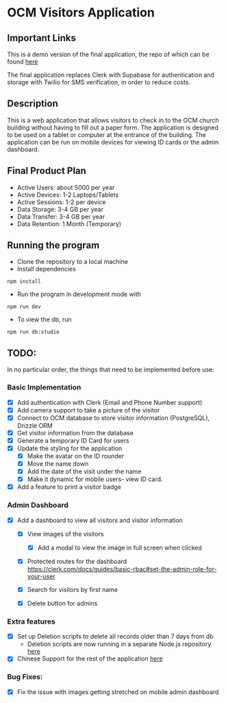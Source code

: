 # OCM Visitors Application

## Important Links
This is a demo version of the final application, the repo of which can be found [here](https://github.com/BCCheungGit/OCM-Visitors-Supabase)

The final application replaces Clerk with Supabase for authentication and storage with Twilio for SMS verification, in order to reduce costs.

## Description
This is a web application that allows visitors to check in to the OCM church building without having to fill out a paper form. The application is designed to be used on a tablet or computer at the entrance of the building. The application can be run on mobile devices for viewing ID cards or
the admin dashboard.

## Final Product Plan
- Active Users: about 5000 per year
- Active Devices: 1-2 Laptops/Tablets
- Active Sessions: 1-2 per device
- Data Storage: 3-4 GB per year
- Data Transfer: 3-4 GB per year
- Data Retention: 1 Month (Temporary)


## Running the program
- Clone the repository to a local machine
- Install dependencies
```
npm install
```
- Run the program in development mode with 
```
npm run dev
```

- To view the db, run
```
npm run db:studio
```

## TODO:
In no particular order, the things that need to be implemented before use:

### Basic Implementation
- [x] Add authentication with Clerk (Email and Phone Number support)
- [x] Add camera support to take a picture of the visitor
- [x] Connect to OCM database to store visitor information (PostgreSQL), Drizzle ORM
- [x] Get visitor information from the database
- [x] Generate a temporary ID Card for users
- [x] Update the styling for the application
    - [x] Make the avatar on the ID rounder
    - [x] Move the name down
    - [x] Add the date of the visit under the name
    - [x] Make it dynamic for mobile users- view ID card.
- [x] Add a feature to print a visitor badge 

### Admin Dashboard
- [x] Add a dashboard to view all visitors and visitor information
    - [x] View images of the visitors
        - [x] Add a modal to view the image in full screen when clicked
    - [x] Protected routes for the dashboard https://clerk.com/docs/guides/basic-rbac#set-the-admin-role-for-your-user
    - [x] Search for visitors by first name
    - [x] Delete button for admins


### Extra features
- [x] Set up Deletion scripts to delete all records older than 7 days from db
    - Deletion scripts are now running in a separate Node.js repository [here](https://github.com/BCCheungGit/OCM-Visitor-Scripts)
- [x] Chinese Support for the rest of the application [here](https://clerk.com/docs/components/customization/localization#languages)

### Bug Fixes:
- [x] Fix the issue with images getting stretched on mobile admin dashboard

